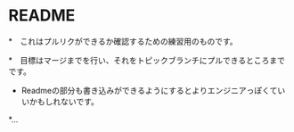 # README

*　これはプルリクができるか確認するための練習用のものです。

*　目標はマージまでを行い、それをトピックブランチにプルできるところまでです。

* Readmeの部分も書き込みができるようにするとよりエンジニアっぽくていいかもしれないです。





*...


